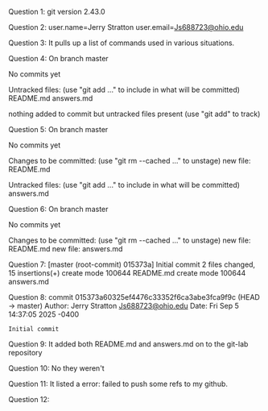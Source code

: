 Question 1:
    git version 2.43.0
    
Question 2:
    user.name=Jerry Stratton
    user.email=Js688723@ohio.edu

Question 3:
    It pulls up a list of commands used in various situations.
    
Question 4:
    On branch master

No commits yet

Untracked files:
  (use "git add <file>..." to include in what will be committed)
	README.md
	answers.md

nothing added to commit but untracked files present (use "git add" to track)

    
Question 5:
    On branch master

No commits yet

Changes to be committed:
  (use "git rm --cached <file>..." to unstage)
	new file:   README.md

Untracked files:
  (use "git add <file>..." to include in what will be committed)
	answers.md
    
Question 6:
    On branch master

No commits yet

Changes to be committed:
  (use "git rm --cached <file>..." to unstage)
	new file:   README.md
	new file:   answers.md
    
Question 7:
    [master (root-commit) 015373a] Initial commit
 2 files changed, 15 insertions(+)
 create mode 100644 README.md
 create mode 100644 answers.md
 
 Question 8:
    commit 015373a60325ef4476c33352f6ca3abe3fca9f9c (HEAD -> master)
Author: Jerry Stratton <Js688723@ohio.edu>
Date:   Fri Sep 5 14:37:05 2025 -0400

    Initial commit
    
Question 9:
    It added both README.md and answers.md on to the git-lab repository
    
Question 10:
    No they weren't
    
Question 11:
    It listed a error: failed to push some refs to my github.

Question 12:
    
